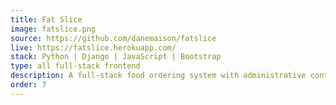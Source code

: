```yaml
---
title: Fat Slice
image: fatslice.png
source: https://github.com/danemaison/fatslice
live: https://fatslice.herokuapp.com/
stack: Python | Django | JavaScript | Bootstrap
type: all full-stack frontend
description: A full-stack food ordering system with administrative controls
order: 7
---
```

